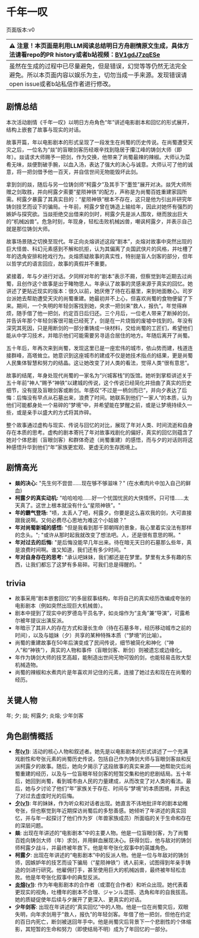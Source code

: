 # 千年一叹
页面版本:v0
 

| :warning: 注意！本页面是利用LLM阅读总结明日方舟剧情原文生成，具体方法请看repo的PR history或者b站视频：[BV1gdJ7zqESe](https://www.bilibili.com/video/BV1gdJ7zqESe/)         |
|:----------------------------|
| 虽然在生成的过程中已尽量避免，但是错误，幻觉等等仍然无法完全避免。所以本页面内容以娱乐为主，切勿当成一手来源。发现错误请open issue或者b站私信作者进行修改。|



## 剧情总结
本次活动剧情《千年一叹》以明日方舟角色“年”讲述电影剧本和回忆的形式展开，结构上嵌套了故事与现实的对话。

故事开篇，年以电影剧本的形式呈现了一段发生在尚蜀的历史传说。在尚蜀遭受天灾之后，一位名为“燚”的盲眼剑客历经艰辛找到隐居于攥江峰的铸剑大师（即年）。燚请求大师赐予一把剑，作为交换，他带来了尚蜀最辣的辣椒。大师认为菜肴无味，燚便割破手腕，以血入汤，表达了强大的决心与诚意。大师认可了他的诚意，将一把剑借予他一百天，并自信世间无物能毁坏此剑。

拿到剑的燚，随后与另一位铸剑师“柯露夕”及其手下“墨笠”展开对决。燚凭大师所赠之剑取胜，并向柯露夕索要“星陨神铁”的配方，声称是为尚蜀百姓重建家园所需。柯露夕暴露了其真实目的：“星陨神铁”根本不存在，这只是他为引出并研究年铸剑技艺而设下的骗局。十年前，柯露夕曾在铸造上输给年，因此对她怀有强烈的嫉妒与探究欲。当燚拒绝交出借来的剑时，柯露夕先是派人围攻，继而放出巨大的“机械凶兽”。危急时刻，年现身，轻松击败机械凶兽，嘲讽柯露夕，并表示自己就是那位铸剑大师。

故事场景随之切换至现代。年正向炎熔讲述这段“剧本”，炎熔对故事中突然出现的巨大怪兽、科幻元素感到不解和抗拒，认为其偏离了炎国武侠片的风格，并吐槽了年的选角安排和抢戏行为。炎熔质疑故事的真实性，特别是盲人剑客的部分，但年以哲学式的语言回应，故事的真假并不重要。

紧接着，年与夕进行对话。夕同样对年的“剧本”表示不屑，但察觉到年近期去过尚蜀，且创作这个故事是出于睹物思人。年承认了故事的灵感来源于真实的回忆。她讲述了更贴近现实的版本：很久以前，她厌倦了待在石墓里，来到地面散心。司岁台派她去帮助遭受天灾的尚蜀重建。她最初并不上心，但喜欢尚蜀的食物便留了下来。期间，一个失明的年轻剑客找到她，央求一把剑来“救人，报仇”。年觉得麻烦，随手借了他一把剑，约定百日后归还。三个月后，一位老人带来了断掉的剑，并告诉年那个年轻剑客很可能已经死了，剑是在一片烧毁的废墟中找到的。年没有深究其死因，只是用断剑的一部分重铸成一块材料，交给尚蜀的工匠们，希望他们能从中学习技术，并暗示他们可能需要另寻适合居住的地方。年随后离开了尚蜀。

五十年后，年再次来到尚蜀，发现这里已是一座宏伟的城市，依山势而建，栈道连接群峰，高塔耸立。她意识到这座城市的建成不仅是她技术指点的结果，更是尚蜀人民集体智慧和努力的结晶。这让她改变了对人类的看法，觉得人类“很有意思”。

故事的结尾，年身处现代尚蜀的一家名为“兴城客栈”的饭馆。她听到掌柜讲述关于五十年前“神人”赐予“神铁”以建城的传说，这个传说已经简化并扭曲了真实的历史细节，没有提及盲眼剑客或断剑。年感叹“不过是一柄剑而已”，并向夕表达了后悔：后悔没有早点从石墓出来，浪费了时间。她联系到他们“一家人”的本质，认为他们可能都身处一个易碎的“梦境”中，并希望能在梦醒之前，或是让梦境持续久一些，或是亲手以盛大的方式将其炸碎。

整个故事通过虚构与现实、传说与回忆的对比，展现了年对人类、时间流逝和自身存在本质的思考。虚构的剧本寄托了年对故事戏剧化的偏好，真实的回忆则蕴含了她对个体悲剧（盲眼剑客）和群体奇迹（尚蜀重建）的感悟，而与夕的对话则将这种感悟升华到他们“年”家族更宏观、更虚无的生存困境上。
## 剧情高光
*   **燚的决心:** "先生何不尝尝......现在够不够滋味？" (在水煮肉片中加入自己的鲜血)
*   **柯露夕的真实动机:** "哈哈哈哈......好一个忧国忧民的大侠情怀。只可惜......太天真了。这世上根本就没有什么“星陨神铁”。"
*   **年的霸气登场:** "啧，太丢人了吧，柯露夕。你要是这么喜欢我的剑，大可直接跟我说啊。又何必费尽心思地为难这个小姑娘？"
*   **年对尚蜀新城的感悟:** "但是我看到那千郭朝晖的景象，我心里着实没法有那样的念头。"; "或许从那时起我就改变了想法吧。人，还是很有意思的啊。"
*   **年对过去的后悔:** "是后悔没能早几年出来。待在暗无天日的石墓那么些年，真是浪费时间啊。谁又知道，我们还有多少时间。"
*   **年对自身存在的思考:** "承认吧妹妹，我们都还是在梦里。梦里有太多有趣的东西，让我们都忘了这梦有多易碎。可我们总是得醒的。"
## trivia
*   故事采用“剧本嵌套回忆”的多层叙事结构，年将自己的真实经历改编成夸张的电影剧本（例如突然出现巨大机械兽）。
*   剧本中提到了现实中的罗德岛干员名字，如炎熔作为“主角”兼“导演”，可露希尔被年提议出演反派。
*   年暗示了其非人的存在方式和漫长生命（待在石墓多年，经历移动城市之前的时间），以及与姐妹（夕）共享的某种特殊本质（“梦境”的比喻）。
*   尚蜀的重建故事在50年后演变成了民间传说，细节被简化和神化（“神人”和“神铁”），真实的人物和事件（盲眼剑客、断剑）则被遗忘或边缘化。
*   年作为铸剑大师的技艺高超，能制造出世间无物可毁的剑，也能轻易击败大型机械造物。
*   尚蜀的辣椒和水煮肉片是年喜欢并记住的元素，连接了她过去和现在在尚蜀的经历。
## 关键人物
年; 夕; 燚; 柯露夕; 炎熔; 少年剑客
## 角色剧情概括
-   **[年](../char_v3/char_2014_nian.md)([v1](../chars/char_2014_nian.md))**: 活动的核心人物和叙述者。她先是以电影剧本的形式讲述了一个充满戏剧性和夸张元素的尚蜀历史传说，包括自己作为铸剑大师与盲眼剑客燚和反派柯露夕的故事。随后，她向夕揭示了这段故事的真实来源——她帮助灾后尚蜀重建的经历，以及与一位盲眼年轻剑客的短暂交集和他的悲剧结局。五十年后，她回到尚蜀，看到城市由人民的力量建成，从而改变了对人类的看法。最后，她与夕讨论了他们“年”家族关于存在、时间与“梦境”的本质困境，并表达了对过去虚度时光的后悔。
-   **[夕](../char_v3/char_2015_dusk.md)([v1](../chars/char_2015_dusk.md))**: 年的妹妹，作为听众和对话者出现。她直言不讳地批评年的剧本幼稚夸张，但也察觉到年近期探访尚蜀后的多愁善感。她倾听了年讲述的真实回忆，并与年一起探讨了他们作为岁（年兽家族成员）所面临的关于生命和存在的深层问题。
-   **燚**: 出现在年讲述的“电影剧本”中的主要人物。他是一位盲眼剑客，为了尚蜀百姓向铸剑大师（年）求剑，并用鲜血展现决心。获得剑后，他与敌对的铸剑师柯露夕战斗，并最终被年救下。他是年夸张化叙事中的英雄角色。
-   **柯露夕**: 出现在年讲述的“电影剧本”中的反派人物。他是一位与年敌对的铸剑师，因嫉妒年的技艺而设下骗局（“星陨神铁”）诱人前来，试图得到年亲手铸造的剑进行研究。他雇佣打手，甚至使用巨大的机械凶兽，最终被年轻松击败。他是年夸张化叙事中的典型反派。
-   **[炎熔](../char_v3/char_121_lava.md)([v1](../chars/char_121_lava.md))**: 作为年电影剧本的合作者（或潜在合作者）和听众出现。她代表着更现实的视角，吐槽年的剧本不合理、ジャンル混搭、选角和年的自我拔高。她的质疑促使年后续与夕展开了更深入、更真实的对话。
-   **少年剑客**: 出现在年讲述的“真实回忆”中的人物。他是一位在尚蜀灾后，双眼失明，向年求剑用于“救人，报仇”的年轻剑客。年借了他一把剑，但他在约定的百日内死亡，断剑被送回年手中。他是尚蜀灾后背景下一个悲剧性的个体缩影，其短暂的生命和努力（即使结局不明）成为了年回忆的一部分。
